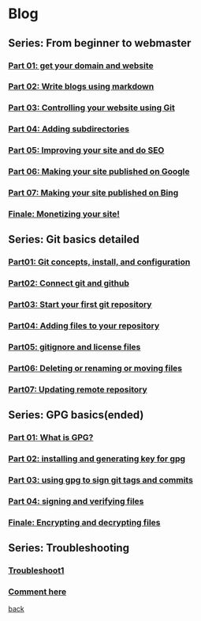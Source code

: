 # Blog
## Series: From beginner to webmaster
### [Part 01: get your domain and website](https://qqiumax.github.io/blog/get-your-github-domain/)
### [Part 02: Write blogs using markdown](https://qqiumax.github.io/blog/write-blog-using-markdown/)
### [Part 03: Controlling your website using Git](https://qqiumax.github.io/blog/controlling-using-git/)
### [Part 04: Adding subdirectories](https://qqiumax.github.io/blog/adding-directories/)
### [Part 05: Improving your site and do SEO](https://qqiumax.github.io/blog/improving-your-site/)
### [Part 06: Making your site published on Google](https://qqiumax.github.io/blog/making-your-site-on-engines/)
### [Part 07: Making your site published on Bing](https://qqiumax.github.io/blog/get-index-bing/)
### [Finale: Monetizing your site!](https://qqiumax.github.io/blog/monetize-your-site)

## Series: Git basics detailed
### [Part01: Git concepts, install, and configuration](https://qqiumax.github.io/blog/what-is-git/)
### [Part02: Connect git and github](https://qqiumax.github.io/blog/git-connect-github/)
### [Part03: Start your first git repository](https://qqiumax.github.io/blog/initializing-a-repo/)
### [Part04: Adding files to your repository](https://qqiumax.github.io/blog/adding-to-git-repo/)
### [Part05: gitignore and license files](https://qqiumax.github.io/blog/license-and-gitignore/)
### [Part06: Deleting or renaming or moving files](https://qqiumax.github.io/blog/delete-file-repository)
### [Part07: Updating remote repository](https://qqiumax.github.io/blog/up-to-date-remote-repostitory)

## Series: GPG basics(ended)
### [Part 01: What is GPG?](https://qqiumax.github.io/blog/what-is-gpg/)
### [Part 02: installing and generating key for gpg](https://qqiumax.github.io/blog/installing-and-generate-key-for-gpg/)
### [Part 03: using gpg to sign git tags and commits](https://qqiumax.github.io/blog/signing-commits-and-tags/)
### [Part 04: signing and verifying files](https://qqiumax.github.io/blog/signing-files-and-verify/)
### [Finale: Encrypting and decrypting files](https://qqiumax.github.io/blog/encrypting-decrypting-files)
## Series: Troubleshooting
### [Troubleshoot1](https://qqiumax.github.io/blog/troubleshoot1/)


### **[Comment here](https://qqiumax.github.io/comment/)**

[back](https://qqiumax.github.io/home/)

